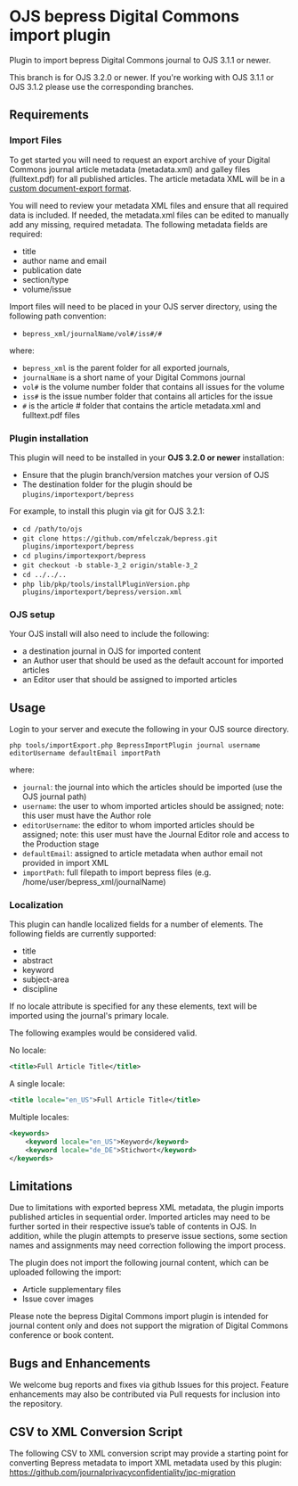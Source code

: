 # OJS bepress Digital Commons import plugin
Plugin to import bepress Digital Commons journal to OJS 3.1.1 or newer.

This branch is for OJS 3.2.0 or newer. If you're working with OJS 3.1.1 or OJS 3.1.2 please use the corresponding branches.

## Requirements

### Import Files
To get started you will need to request an export archive of your Digital Commons journal article metadata (metadata.xml) and galley files (fulltext.pdf) for all published articles. The article metadata XML will be in a [custom document-export format](sample-metadata.xml).

You will need to review your metadata XML files and ensure that all required data is included. If needed, the metadata.xml files can be edited to manually add any missing, required metadata. The following metadata fields are required:

- title
- author name and email
- publication date
- section/type
- volume/issue

Import files will need to be placed in your OJS server directory, using the following path convention:
- `bepress_xml/journalName/vol#/iss#/#`

where:

- `bepress_xml` is the parent folder for all exported journals,
- `journalName` is a short name of your Digital Commons journal
- `vol#` is the volume number folder that contains all issues for the volume
- `iss#` is the issue number folder that contains all articles for the issue
- `#` is the article # folder that contains the article metadata.xml and fulltext.pdf files

### Plugin installation
This plugin will need to be installed in your **OJS 3.2.0 or newer** installation:
- Ensure that the plugin branch/version matches your version of OJS
- The destination folder for the plugin should be `plugins/importexport/bepress`

For example, to install this plugin via git for OJS 3.2.1:
- `cd /path/to/ojs`
- `git clone https://github.com/mfelczak/bepress.git plugins/importexport/bepress`
- `cd plugins/importexport/bepress`
- `git checkout -b stable-3_2 origin/stable-3_2`
- `cd ../../..`
- `php lib/pkp/tools/installPluginVersion.php plugins/importexport/bepress/version.xml`

### OJS setup
Your OJS install will also need to include the following:
- a destination journal in OJS for imported content
- an Author user that should be used as the default account for imported articles
- an Editor user that should be assigned to imported articles

## Usage

Login to your server and execute the following in your OJS source directory.

`php tools/importExport.php BepressImportPlugin journal username editorUsername defaultEmail importPath`

where:

- `journal`: the journal into which the articles should be imported (use the OJS journal path)
- `username`: the user to whom imported articles should be assigned; note: this user must have the Author role
- `editorUsername`: the editor to whom imported articles should be assigned; note: this user must have the Journal Editor role and access to the Production stage
- `defaultEmail`: assigned to article metadata when author email not provided in import XML
- `importPath`: full filepath to import bepress files (e.g. /home/user/bepress_xml/journalName)

### Localization
This plugin can handle localized fields for a number of elements. The following fields are currently supported:
- title
- abstract
- keyword
- subject-area
- discipline

If no locale attribute is specified for any these elements, text will be imported using the journal's primary locale.

The following examples would be considered valid.

No locale:

```xml
<title>Full Article Title</title>
```


A single locale:

```xml
<title locale="en_US">Full Article Title</title>
```

Multiple locales:

```xml
<keywords>
    <keyword locale="en_US">Keyword</keyword>
    <keyword locale="de_DE">Stichwort</keyword>
</keywords>
```

## Limitations

Due to limitations with exported bepress XML metadata, the plugin imports published articles in sequential order. Imported articles may need to be further sorted in their respective issue’s table of contents in OJS. In addition, while the plugin attempts to preserve issue sections, some section names and assignments may need correction following the import process.

The plugin does not import the following journal content, which can be uploaded following the import:
- Article supplementary files
- Issue cover images

Please note the bepress Digital Commons import plugin is intended for journal content only and does not support the migration of Digital Commons conference or book content.

## Bugs and Enhancements

We welcome bug reports and fixes via github Issues for this project. Feature enhancements may also be contributed via Pull requests for inclusion into the repository.

## CSV to XML Conversion Script

The following CSV to XML conversion script may provide a starting point for converting Bepress metadata to import XML metadata used by this plugin: https://github.com/journalprivacyconfidentiality/jpc-migration
